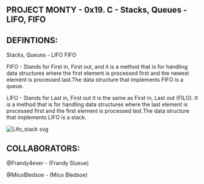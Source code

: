 ## PROJECT MONTY - 0x19. C - Stacks, Queues - LIFO, FIFO


## DEFINTIONS:

Stacks, Queues - LIFO FIFO

FIFO - Stands for First in, First out, and it is a method that is for handling data structures where the first element is processed first and the newest element is processed last.The data structure that implements FIFO is a queue.

LIFO - Stands for Last in, First out it is the same as First in, Last out (FILO). It is a method that is for handling data structures where the last element is processed first and the first element is processed last.The data structure that implements LIFO is a stack.

![Lifo_stack svg](https://user-images.githubusercontent.com/108279441/202909787-75f45d95-d29b-4454-9457-69777059f793.png)

## COLLABORATORS:
@Frandy4ever - (Frandy Slueue)

@MicoBledsoe - (Mico Bledsoe)
